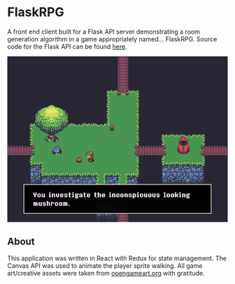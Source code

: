 # FlaskRPG

A front end client built for a Flask API server demonstrating a room generation algorithm in a game appropriately named... FlaskRPG. Source code for the Flask API can be found [here](https://github.com/Team-Big-Bosses/CS-Build-Week-1-Flask).

![Screenshot](./client/src/assets/screenshot.png)

## About

This application was written in React with Redux for state management. The Canvas API was used to animate the player sprite walking. All game art/creative assets were taken from [opengameart.org](https://opengameart.org/) with gratitude.